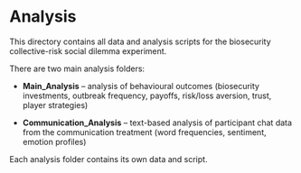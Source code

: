 # Analysis

This directory contains all data and analysis scripts for the biosecurity collective-risk social dilemma experiment.  

There are two main analysis folders:

- **Main_Analysis** – analysis of behavioural outcomes (biosecurity investments, outbreak frequency, payoffs, risk/loss aversion, trust, player strategies)

- **Communication_Analysis** – text-based analysis of participant chat data from the communication treatment (word frequencies, sentiment, emotion profiles)

Each analysis folder contains its own data and script.
